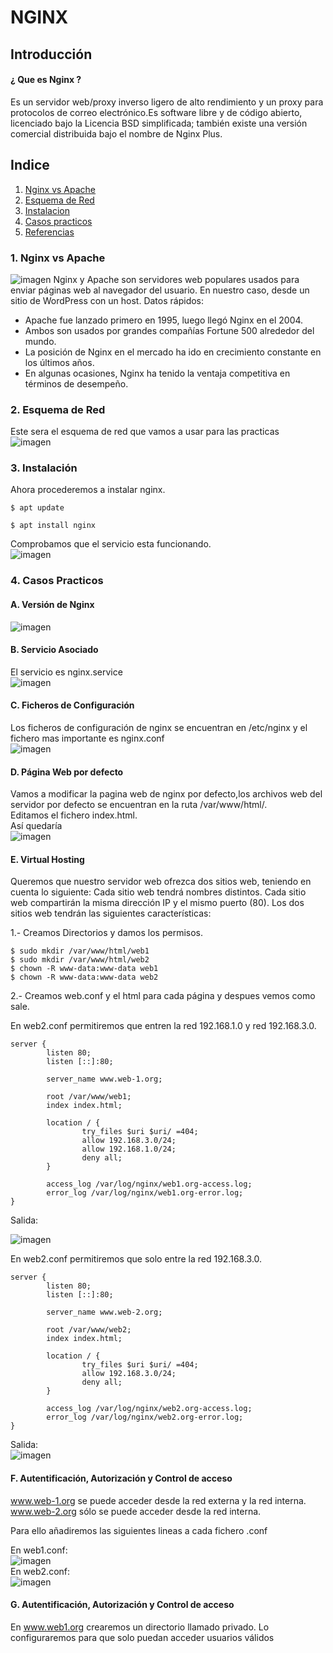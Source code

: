 # NGINX
## Introducción
#### ¿ Que es Nginx ?
Es un servidor web/proxy inverso ligero de alto rendimiento y un proxy para protocolos de correo electrónico.Es software libre y de código abierto, licenciado bajo la Licencia BSD simplificada; también existe una versión comercial distribuida bajo el nombre de Nginx Plus.
## Indice
1. [Nginx vs Apache](#comparativa)
2. [Esquema de Red](#esquema)
3. [Instalacion](#instalacion)
4. [Casos practicos](#practicas)
5. [Referencias](#referencias)
<a name="comparativa"></a>
### 1. Nginx vs Apache
![imagen](imagenes/comparativa.jpg)
Nginx y Apache son servidores web populares usados para enviar páginas web al navegador del usuario. En nuestro caso, desde un sitio de WordPress con un host. Datos rápidos:

- Apache fue lanzado primero en 1995, luego llegó Nginx en el 2004.
- Ambos son usados por grandes compañías Fortune 500 alrededor del mundo.
- La posición de Nginx en el mercado ha ido en crecimiento constante en los últimos años.
- En algunas ocasiones, Nginx ha tenido la ventaja competitiva en términos de desempeño.
<a name="esquema"></a>
### 2. Esquema de Red
Este sera el esquema de red que vamos a usar para las practicas  
![imagen](imagenes/esquema.jpg)  
<a name="instalacion"></a>
### 3. Instalación
Ahora procederemos a instalar nginx.

```
$ apt update
```
```
$ apt install nginx
```
Comprobamos que el servicio esta funcionando.  
![imagen](imagenes/status.jpg)  

<a name="practicas"></a>
### 4. Casos Practicos
#### A. Versión de Nginx  
![imagen](imagenes/version.jpg)
#### B. Servicio Asociado
El servicio es nginx.service  
![imagen](imagenes/status.jpg)
#### C. Ficheros de Configuración
Los ficheros de configuración de nginx se encuentran en /etc/nginx y el fichero mas importante es nginx.conf  
![imagen](imagenes/nginx.conf.jpg)  
#### D. Página Web por defecto  
Vamos a modificar la pagina web de nginx por defecto,los archivos web del servidor por defecto se encuentran en la ruta /var/www/html/.  
Editamos el fichero index.html.  
Así quedaría  
![imagen](imagenes/pagina.jpg) 
#### E. Virtual Hosting
Queremos que nuestro servidor web ofrezca dos sitios web, teniendo en cuenta lo siguiente:
Cada sitio web tendrá nombres distintos.
Cada sitio web compartirán la misma dirección IP y el mismo puerto (80).
Los dos sitios web tendrán las siguientes características:

1.- Creamos Directorios y damos los permisos.

```
$ sudo mkdir /var/www/html/web1
$ sudo mkdir /var/www/html/web2
$ chown -R www-data:www-data web1
$ chown -R www-data:www-data web2
```

2.- Creamos web.conf y el html para cada página y despues vemos como sale.

En web2.conf permitiremos que entren la red 192.168.1.0 y red 192.168.3.0.
```
server {
        listen 80;
        listen [::]:80;
        
        server_name www.web-1.org;

        root /var/www/web1;
        index index.html;

        location / {
                try_files $uri $uri/ =404;
                allow 192.168.3.0/24;
                allow 192.168.1.0/24;
                deny all;
        }

        access_log /var/log/nginx/web1.org-access.log;
        error_log /var/log/nginx/web1.org-error.log;
}
```
Salida:  

![imagen](imagenes/1.jpg)

En web2.conf permitiremos que solo entre la red 192.168.3.0.
```
server {
        listen 80;
        listen [::]:80;

        server_name www.web-2.org;

        root /var/www/web2;
        index index.html;

        location / {
                try_files $uri $uri/ =404;
                allow 192.168.3.0/24;
                deny all;
        }

        access_log /var/log/nginx/web2.org-access.log;
        error_log /var/log/nginx/web2.org-error.log;
}
```

Salida:  
![imagen](imagenes/2.jpg)  

#### F. Autentificación, Autorización y Control de acceso  
www.web-1.org se puede acceder desde la red externa y la red interna.  
www.web-2.org sólo se puede acceder desde la red interna.  

Para ello añadiremos las siguientes lineas a cada fichero .conf  

En web1.conf:  
![imagen](imagenes/allow1.jpg)  
En web2.conf:  
![imagen](imagenes/allow2.jpg)  

#### G. Autentificación, Autorización y Control de acceso    
En www.web1.org crearemos un directorio llamado privado.
Lo configuraremos para que solo puedan acceder usuarios válidos

